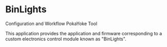 # BinLights
Configuration and Workflow PokaYoke Tool

This application provides the application and firmware corresponding to a custom electronics 
control module known as "BinLights".  
